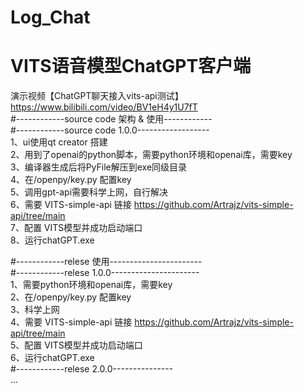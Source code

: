 # Log_Chat
# VITS语音模型ChatGPT客户端
演示视频【ChatGPT聊天接入vits-api测试】 https://www.bilibili.com/video/BV1eH4y1U7fT  
#------------source code 架构 & 使用------------  
#------------source code 1.0.0------------------  
1、ui使用qt creator 搭建  
2、用到了openai的python脚本，需要python环境和openai库，需要key  
3、编译器生成后将PyFile解压到exe同级目录  
4、在/openpy/key.py 配置key  
5、调用gpt-api需要科学上网，自行解决  
6、需要 VITS-simple-api 链接 https://github.com/Artrajz/vits-simple-api/tree/main  
7、配置 VITS模型并成功启动端口  
8、运行chatGPT.exe  
  
#------------relese 使用-----------------------  
#------------relese 1.0.0----------------------  
1、需要python环境和openai库，需要key  
2、在/openpy/key.py 配置key  
3、科学上网  
4、需要 VITS-simple-api 链接 https://github.com/Artrajz/vits-simple-api/tree/main  
5、配置 VITS模型并成功启动端口  
6、运行chatGPT.exe  
#------------relese 2.0.0---------------  
...
